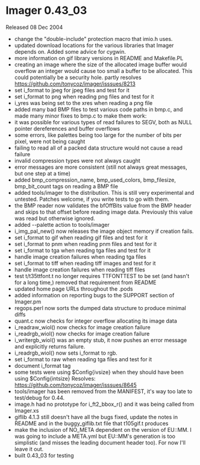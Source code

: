 # Imager 0.43_03

Released 08 Dec 2004

- change the "double-include" protection macro that imio.h uses.
- updated download locations for the various libraries that Imager   depends on.  Added some advice for cygwin.
- more information on gif library versions in README and Makefile.PL
- creating an image where the size of the allocated image buffer would  overflow an integer would cause too small a buffer to be allocated.  This could potentially be a security hole.  partly resolves https://github.com/tonycoz/imager/isssues/8213
- set i_format to jpeg for jpeg files and test for it
- set i_format to png when reading png files and test for it
- i_yres was being set to the xres when reading a png file
- added many bad BMP files to test various code paths in bmp.c, and   made many minor fixes to bmp.c to make them work:
- it was possible for various types of read failures to SEGV, both  as NULL pointer dereferences and buffer overflows
- some errors, like palettes being too large for the number of bits  per pixel, were not being caught
- failing to read all of a packed data structure would not cause  a read failure
- invalid compression types were not always caught
- error messages are more consistent (still not always great messages,  but one step at a time)
- added bmp_compression_name, bmp_used_colors, bmp_filesize, bmp_bit_count   tags on reading a BMP file
- added tools/imager to the distribution.  This is still very   experimental and untested.  Patches welcome, if you write tests to go  with them.
- the BMP reader now validates the bfOffBits value from the BMP header  and skips to that offset before reading image data.  Previously this  value was read but otherwise ignored.
- added --palette action to tools/imager
- i_img_pal_new() now releases the image object memory if creation  fails.
- set i_format to gif when reading gif files and test for it
- set i_format to pnm when reading pnm files and test for it
- set i_format to tga when reading tga files and test for it
- handle image creation failures when reading tga files
- set i_format to tiff when reading tiff images and test for it
- handle image creation failures when reading tiff files
- test t/t35ttfont.t no longer requires TTFONTTEST to be set (and   hasn't for a long time,) removed that requirement from README
- updated home page URLs throughout the .pods
- added information on reporting bugs to the SUPPORT section of Imager.pm
- regops.perl now sorts the dumped data structure to produce minimal diffs
- quant.c now checks for integer overflow allocating its image data
- i_readraw_wiol() now checks for image creation failure
- i_readrgb_wiol() now checks for image creation failure
- i_writergb_wiol() was an empty stub, it now pushes an error message  and explicitly returns failure.
- i_readrgb_wiol() now sets i_format to rgb.
- set i_format to raw when reading tga files and test for it
- document i_format tag
- some tests were using $Config{ivsize} when they should have been   using $Config{intsize}  Resolves: https://github.com/tonycoz/imager/isssues/8645
- tools/imager has been removed from the MANIFEST, it's way too late  to test/debug for 0.44.
- image.h had no prototype for i_ft2_bbox_r() and it was being called  from Imager.xs
- giflib 4.1.3 still doesn't have all the bugs fixed, update the notes  in README and in the buggy_giflib.txt file that t105gif.t produces
- make the inclusion of NO_META dependent on the version of EU::MM.  I was going to include a META.yml but EU::MM's generation is too   simplistic (and misses the leading document header too).  For now  I'll leave it out.
- built 0.43_03 for testing